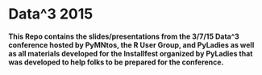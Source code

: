 Data^3 2015
====================

**This Repo contains the slides/presentations from the 3/7/15 Data^3 conference hosted by PyMNtos, the R User Group, 
and PyLadies as well as all materials developed for the Installfest organized by PyLadies that was developed to help 
folks to be prepared for the conference.**

